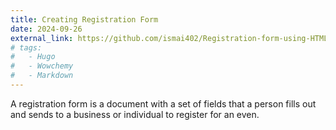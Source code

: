 ```yaml
---
title: Creating Registration Form
date: 2024-09-26
external_link: https://github.com/ismai402/Registration-form-using-HTML-CSS
# tags:
#   - Hugo
#   - Wowchemy
#   - Markdown
---
```


A registration form is a document with a set of fields that a person fills out and sends to a business or individual to register for an even.

<!--more-->

